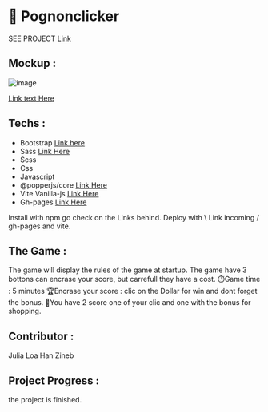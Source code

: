 # 🍪 Pognonclicker

SEE PROJECT [Link](https://chickenroast.github.io/cookieclicker/)
## Mockup :
![image](https://github.com/Chickenroast/cookieclicker/assets/60290487/148e4fcd-a397-455b-aa31-7c4482b95a44)


[Link text Here](https://dribbble.com/shots/6474110-Mobile-App-for-Retailers-and-Contractors-Clicker-App-Design/attachments/6474110-Mobile-App-for-Retailers-and-Contractors-Clicker-App-Design?mode=media)

## Techs :

- Bootstrap [Link here](https://www.npmjs.com/package/bootstrap)
- Sass [Link Here](https://www.npmjs.com/package/sass)
- Scss 
- Css 
- Javascript 
- @popperjs/core [Link Here](https://www.npmjs.com/package/@popperjs/core)
- Vite Vanilla-js [Link Here](https://vitejs.dev/guide/)
- Gh-pages [Link Here](https://www.npmjs.com/package/gh-pages)

Install with npm go check on the Links behind.
Deploy with \ Link incoming / gh-pages and vite.


## The Game :
The game will display the rules of the game at startup.
The game have 3 bottons can encrase your score, but carrefull they have a cost.
⏱️Game time : 5 minutes
🏆Encrase your score : clic on the Dollar for win and dont forget the bonus.
🎁You have 2 score one of your clic and one with the bonus for shopping.

## Contributor :
Julia 
Loa
Han
Zineb

## Project Progress :
the project is finished.




